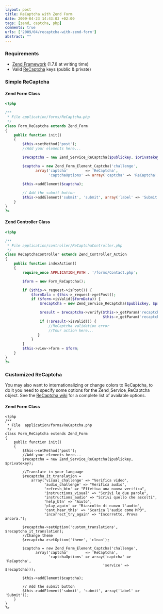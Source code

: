 ```yaml
--- 
layout: post
title: ReCaptcha with Zend Form
date: 2009-04-23 14:43:03 +02:00
tags: [zend, captcha, php]
comments: true
urls: ['2009/04/recaptcha-with-zend-form']
abstract: ""
---
```

<h3>Requirements</h3>
<ul>
	<li><a href="http://framework.zend.com/download/" target="_blank">Zend Framework</a> (1.7.8 at writing time)</li>
	<li>Valid <a href="http://recaptcha.net/" target="_blank">ReCaptcha</a> keys (public &amp; private)</li>
</ul>
<h3>Simple ReCaptcha</h3>
<h4>Zend Form Class</h4>

``` php
<?php

/**
 * File application/forms/ReCaptcha.php
 */
class Form_ReCaptcha extends Zend_Form
{
    public function init()
    {
        $this->setMethod('post');
        //Add your elements here...

        $recaptcha = new Zend_Service_ReCaptcha($publickey, $privatekey);

        $captcha = new Zend_Form_Element_Captcha('challenge',
              array('captcha'        => 'ReCaptcha',
                    'captchaOptions' => array('captcha' => 'ReCaptcha', 'service' => $recaptcha)));
        
        $this->addElement($captcha);

        // Add the submit button
        $this->addElement('submit', 'submit', array('label' => 'Submit'));
    }
}
?>
```

<h4>Zend Controller Class</h4>

``` php
<?php

/**
 * File application/controller/ReCaptchaController.php
 */
class ReCaptchaController extends Zend_Controller_Action
{
    public function indexAction()
    {
        require_once APPLICATION_PATH . '/forms/Contact.php';

        $form = new Form_ReCaptcha();

        if ($this->_request->isPost()) {
            $formData = $this->_request->getPost();
            if ($form->isValid($formData)) {
                $recaptcha = new Zend_Service_ReCaptcha($publickey, $privatekey);

                $result = $recaptcha->verify($this->_getParam('recaptcha_challenge_field'),
                                             $this->_getParam('recaptcha_response_field'));
                if (!$result->isValid()) {
                    //ReCaptcha validation error
                    //Your action here...
               }
            }
        }   
        $this->view->form = $form;
    }
}
?>
```

<h3>Customized ReCaptcha</h3>
You may also want to internationalizing or change colors to ReCaptcha, to do it you need to specify some options for the  Zend_Service_ReCaptcha object.
See the <a href="http://wiki.recaptcha.net/index.php/Main_Page" target="_blank">ReCaptcha wiki</a> for a complete list of available options. 

<h4>Zend Form Class</h4>

```
<?php
/**
 * File  application/forms/ReCaptcha.php
 */
class Form_ReCaptcha extends Zend_Form
{
    public function init()
    {
        $this->setMethod('post');
        //Add your elements here...
        $recaptcha = new Zend_Service_ReCaptcha($publickey, $privatekey);
        
        //Translate in your language
        $recaptcha_it_translation = 
            array('visual_challenge' => "Verifica video",
                  'audio_challenge' => "Verifica audio",
                  'refresh_btn' => "Effettua una nuova verifica",
                  'instructions_visual' => "Scrivi le due parole",
                  'instructions_audio' => "Scrivi quello che ascolti",
                  'help_btn' => "Aiuto",
                  'play_again' => "Riascolto di nuovo l'audio",
                  'cant_hear_this' => "Scarica l'audio come MP3",
                  'incorrect_try_again' => "Incorretto. Prova ancora.");

        $recaptcha->setOption('custom_translations', $recaptcha_it_translation);
        //Change theme
        $recaptcha->setOption('theme', 'clean');

        $captcha = new Zend_Form_Element_Captcha('challenge',
              array('captcha'        => 'ReCaptcha',
                    'captchaOptions' => array('captcha' => 'ReCaptcha',
                                             'service' => $recaptcha)));
        
        $this->addElement($captcha);

        // Add the submit button
        $this->addElement('submit', 'submit', array('label' => 'Submit'));
    }
}
?>
```
